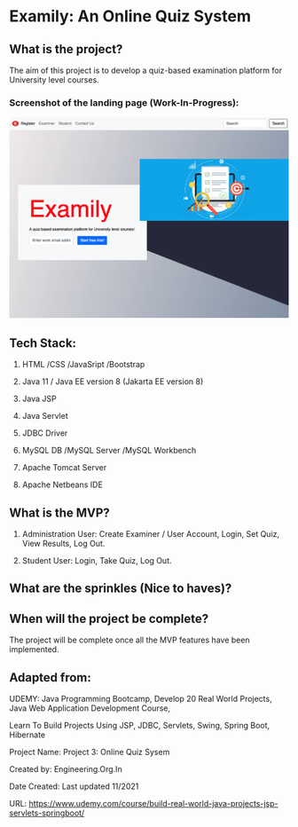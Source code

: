 # Examily: An Online Quiz System 

## What is the project? 

The aim of this project is to develop a quiz-based examination platform for University level courses.

### Screenshot of the landing page (Work-In-Progress):

![Image description](web/landing2.png)

## Tech Stack:

1. HTML /CSS /JavaSript /Bootstrap

2. Java 11 / Java EE version 8 (Jakarta EE version 8)

3. Java JSP

4. Java Servlet

5. JDBC Driver

6. MySQL DB /MySQL Server /MySQL Workbench

7. Apache Tomcat Server

8. Apache Netbeans IDE


## What is the MVP?

1. Administration User: Create Examiner / User Account, Login, Set Quiz, View Results, Log Out.

2. Student User: Login, Take Quiz, Log Out.

## What are the sprinkles (Nice to haves)? 

## When will the project be complete? 

The project will be complete once all the MVP features have been implemented.

## Adapted from:


UDEMY: Java Programming Bootcamp, Develop 20 Real World Projects, Java Web Application Development Course,

Learn To Build Projects Using JSP, JDBC, Servlets, Swing, Spring Boot, Hibernate

Project Name: Project 3: Online Quiz Sysem

Created by: Engineering.Org.In

Date Created: Last updated 11/2021

URL: https://www.udemy.com/course/build-real-world-java-projects-jsp-servlets-springboot/


